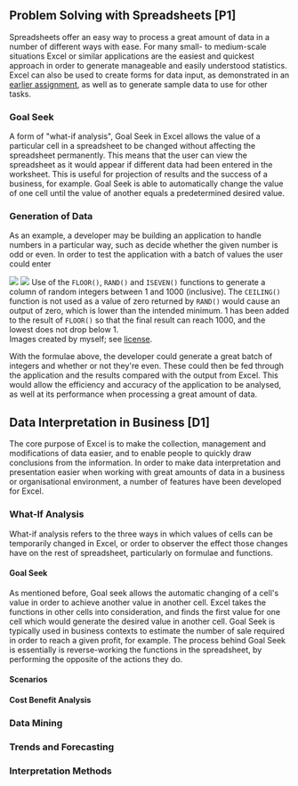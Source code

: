 ## Problem Solving with Spreadsheets [P1]

Spreadsheets offer an easy way to process a great amount of data in a number of different ways with ease. For many small- to medium-scale situations Excel or similar applications are the easiest and quickest approach in order to generate manageable and easily understood statistics. Excel can also be used to create forms for data input, as demonstrated in an [earlier assignment](/btec/42.2), as well as to generate sample data to use for other tasks.

### Goal Seek

A form of "what-if analysis", Goal Seek in Excel allows the value of a particular cell in a spreadsheet to be changed without affecting the spreadsheet permanently. This means that the user can view the spreadsheet as it would appear if different data had been entered in the worksheet. This is useful for projection of results and the success of a business, for example. Goal Seek is able to automatically change the value of one cell until the value of another equals a predetermined desired value.

### Generation of Data

As an example, a developer may be building an application to handle numbers in a particular way, such as decide whether the given number is odd or even. In order to test the application with a batch of values the user could enter 

<div class="i h">
	<img src="/btec/img/42.4.1.1.png">
	<img src="/btec/img/42.4.1.2.png">
	Use of the <code>FLOOR()</code>, <code>RAND()</code> and <code>ISEVEN()</code> functions to generate a column of random integers between 1 and 1000 (inclusive). The <code>CEILING()</code> function is not used as a value of zero returned by <code>RAND()</code> would cause an output of zero, which is lower than the intended minimum. 1 has been added to the result of <code>FLOOR()</code> so that the final result can reach 1000, and the lowest does not drop below 1.
	<div>Images created by myself; see <a href="/btec/license">license</a>.</div>
</div>

With the formulae above, the developer could generate a great batch of integers and whether or not they're even. These could then be fed through the application and the results compared with the output from Excel. This would allow the efficiency and accuracy of the application to be analysed, as well at its performance when processing a great amount of data.

## Data Interpretation in Business [D1]

The core purpose of Excel is to make the collection, management and modifications of data easier, and to enable people to quickly draw conclusions from the information. In order to make data interpretation and presentation easier when working with great amounts of data in a business or organisational environment, a number of features have been developed for Excel.

### What-If Analysis

What-if analysis refers to the three ways in which values of cells can be temporarily changed in Excel, or order to observer the effect those changes have on the rest of spreadsheet, particularly on formulae and functions.

#### Goal Seek

As mentioned before, Goal seek allows the automatic changing of a cell's value  in order to achieve another value in another cell. Excel takes the functions in other cells into consideration, and finds the first value for one cell which would generate the desired value in another cell. Goal Seek is typically used in business contexts to estimate the number of sale required in order to reach a given profit, for example. The process behind Goal Seek is essentially is reverse-working the functions in the spreadsheet, by performing the opposite of the actions they do.

#### Scenarios

#### Cost Benefit Analysis

### Data Mining

### Trends and Forecasting

### Interpretation Methods